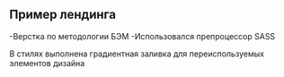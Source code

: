 ## Пример лендинга

-Верстка по методологии БЭМ
-Использовался препроцессор SASS

В стилях выполнена градиентная заливка для переиспользуемых элементов дизайна
